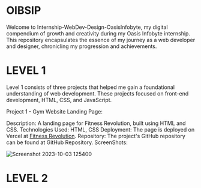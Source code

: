 # OIBSIP
Welcome to Internship-WebDev-Design-OasisInfobyte, my digital compendium of growth and creativity during my Oasis Infobyte internship. This repository encapsulates the essence of my journey as a web developer and designer, chronicling my progression and achievements.

# LEVEL 1

Level 1 consists of three projects that helped me gain a foundational understanding of web development. These projects focused on front-end development, HTML, CSS, and JavaScript.

Project 1 - Gym Website Landing Page:

Description: A landing page for Fitness Revolution, built using HTML and CSS.
Technologies Used: HTML, CSS
Deployment: The page is deployed on Vercel at [Fitness Revolution](http://127.0.0.1:5501/gymwebsite.html#).
Repository: The project's GitHub repository can be found at GitHub Repository.
ScreenShots:

![Screenshot 2023-10-03 125400](https://github.com/ripper06/OIBSIP/assets/138066281/be5e693f-f0dc-460a-a5e5-26fde6396eb2)

# LEVEL 2
